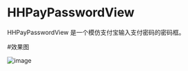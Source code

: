 # HHPayPasswordView
HHPayPasswordView 是一个模仿支付宝输入支付密码的密码框。

#效果图

![image](https://github.com/zhangjiahuan8888/HHPayPasswordView/blob/master/HHPayPasswordView_gif.gif)

